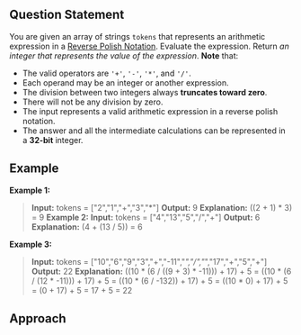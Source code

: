 ## Question Statement
You are given an array of strings `tokens` that represents an arithmetic expression in a [Reverse Polish Notation](http://en.wikipedia.org/wiki/Reverse_Polish_notation).
Evaluate the expression. Return _an integer that represents the value of the expression_.
**Note** that: 
- The valid operators are `'+'`, `'-'`, `'*'`, and `'/'`.
- Each operand may be an integer or another expression.
- The division between two integers always **truncates toward zero**.
- There will not be any division by zero.
- The input represents a valid arithmetic expression in a reverse polish notation.
- The answer and all the intermediate calculations can be represented in a **32-bit** integer.
## Example
**Example 1:**
>**Input:** tokens = ["2","1","+","3","*"]
>**Output:** 9
>**Explanation:** ((2 + 1) * 3) = 9
**Example 2:**
>**Input:** tokens = ["4","13","5","/","+"]
>**Output:** 6
>**Explanation:** (4 + (13 / 5)) = 6

**Example 3:**
>**Input:** tokens = \["10","6","9","3","+","-11","*","/","*","17","+","5","+"]
>**Output:** 22
>**Explanation:** ((10 * (6 / ((9 + 3) * -11))) + 17) + 5
>= ((10 * (6 / (12 * -11))) + 17) + 5
>= ((10 * (6 / -132)) + 17) + 5
>= ((10 * 0) + 17) + 5
>= (0 + 17) + 5
>= 17 + 5
>= 22

## Approach
